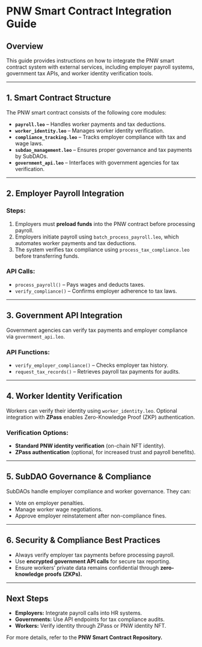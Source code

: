 # PNW Smart Contract Integration Guide

## Overview
This guide provides instructions on how to integrate the PNW smart contract system with external services, including employer payroll systems, government tax APIs, and worker identity verification tools.

---

## 1. Smart Contract Structure
The PNW smart contract consists of the following core modules:

- **`payroll.leo`** – Handles worker payments and tax deductions.
- **`worker_identity.leo`** – Manages worker identity verification.
- **`compliance_tracking.leo`** – Tracks employer compliance with tax and wage laws.
- **`subdao_management.leo`** – Ensures proper governance and tax payments by SubDAOs.
- **`government_api.leo`** – Interfaces with government agencies for tax verification.

---

## 2. Employer Payroll Integration
### Steps:
1. Employers must **preload funds** into the PNW contract before processing payroll.
2. Employers initiate payroll using `batch_process_payroll.leo`, which automates worker payments and tax deductions.
3. The system verifies tax compliance using `process_tax_compliance.leo` before transferring funds.

### API Calls:
- `process_payroll()` – Pays wages and deducts taxes.
- `verify_compliance()` – Confirms employer adherence to tax laws.

---

## 3. Government API Integration
Government agencies can verify tax payments and employer compliance via `government_api.leo`.

### API Functions:
- `verify_employer_compliance()` – Checks employer tax history.
- `request_tax_records()` – Retrieves payroll tax payments for audits.

---

## 4. Worker Identity Verification
Workers can verify their identity using `worker_identity.leo`. Optional integration with **ZPass** enables Zero-Knowledge Proof (ZKP) authentication.

### Verification Options:
- **Standard PNW identity verification** (on-chain NFT identity).
- **ZPass authentication** (optional, for increased trust and payroll benefits).

---

## 5. SubDAO Governance & Compliance
SubDAOs handle employer compliance and worker governance. They can:
- Vote on employer penalties.
- Manage worker wage negotiations.
- Approve employer reinstatement after non-compliance fines.

---

## 6. Security & Compliance Best Practices
- Always verify employer tax payments before processing payroll.
- Use **encrypted government API calls** for secure tax reporting.
- Ensure workers’ private data remains confidential through **zero-knowledge proofs (ZKPs).**

---

## Next Steps
- **Employers:** Integrate payroll calls into HR systems.
- **Governments:** Use API endpoints for tax compliance audits.
- **Workers:** Verify identity through ZPass or PNW identity NFT.

For more details, refer to the **PNW Smart Contract Repository.**
